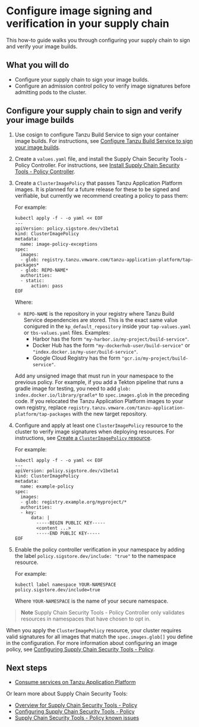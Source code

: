 # Configure image signing and verification in your supply chain

This how-to guide walks you through configuring your supply chain to sign and verify your image builds.

## <a id="you-will"></a>What you will do

  - Configure your supply chain to sign your image builds.
  - Configure an admission control policy to verify image signatures before admitting pods to the cluster.

## <a id="config-sc-to-img-builds"></a>Configure your supply chain to sign and verify your image builds

1. Use cosign to configure Tanzu Build Service to sign your container image builds. For instructions, see [Configure Tanzu Build Service to sign your image builds](../tanzu-build-service/tbs-image-signing.md).

2. Create a `values.yaml` file, and install the Supply Chain Security Tools - Policy Controller. For instructions, see [Install Supply Chain Security Tools - Policy Controller](../scst-policy/install-scst-policy.md).

3. Create a `ClusterImagePolicy` that passes Tanzu Application Platform images. It is planned for a future release for these to be signed and verifiable, but currently we recommend creating a policy to pass them:

    For example:

    ```console
    kubectl apply -f - -o yaml << EOF
    ---
    apiVersion: policy.sigstore.dev/v1beta1
    kind: ClusterImagePolicy
    metadata:
      name: image-policy-exceptions
    spec:
      images:
      - glob: registry.tanzu.vmware.com/tanzu-application-platform/tap-packages*
      - glob: REPO-NAME*
      authorities:
      - static:
          action: pass
    EOF
    ```

    Where:

    - `REPO-NAME` is the repository in your registry where Tanzu Build Service dependencies are stored. This is the exact same value conigured in the `kp_default_repository` inside your `tap-values.yaml` or `tbs-values.yaml` files. Examples:
      - Harbor has the form `"my-harbor.io/my-project/build-service"`.
      - Docker Hub has the form `"my-dockerhub-user/build-service"` or `"index.docker.io/my-user/build-service"`.
      - Google Cloud Registry has the form `"gcr.io/my-project/build-service"`.

    Add any unsigned image that must run in your namespace to the previous policy.
    For example, if you add a Tekton pipeline that runs a gradle image for testing, you need
    to add `glob: index.docker.io/library/gradle*` to `spec.images.glob` in the preceding code. If you relocated
    the Tanzu Application Platform images to your own registry,
    replace `registry.tanzu.vmware.com/tanzu-application-platform/tap-packages`
    with the new target repository.

4. Configure and apply at least one `ClusterImagePolicy` resource to the cluster to verify image signatures when deploying resources. For instructions, see [Create a `ClusterImagePolicy` resource](../scst-policy/configuring.md#create-cip-resource).

    For example:

    ```console
    kubectl apply -f - -o yaml << EOF
    ---
    apiVersion: policy.sigstore.dev/v1beta1
    kind: ClusterImagePolicy
    metadata:
      name: example-policy
    spec:
      images:
      - glob: registry.example.org/myproject/*
      authorities:
      - key:
          data: |
            -----BEGIN PUBLIC KEY-----
            <content ...>
            -----END PUBLIC KEY-----
    EOF
    ```

5. Enable the policy controller verification in your namespace by adding the label
`policy.sigstore.dev/include: "true"` to the namespace resource.

    For example:

    ```console
    kubectl label namespace YOUR-NAMESPACE policy.sigstore.dev/include=true
    ```

    Where `YOUR-NAMESPACE` is the name of your secure namespace.

>**Note** Supply Chain Security Tools - Policy Controller only validates resources in namespaces
that have chosen to opt in.

When you apply the `ClusterImagePolicy` resource, your cluster requires valid signatures for all images that match the `spec.images.glob[]` you define in the configuration. For more information about configuring an image policy, see [Configuring Supply Chain Security Tools - Policy](../scst-policy/configuring.md).

## <a id="config-img-next-steps"></a>Next steps

- [Consume services on Tanzu Application Platform](consume-services.md)

Or learn more about Supply Chain Security Tools:

- [Overview for Supply Chain Security Tools - Policy](../scst-policy/overview.md)
- [Configuring Supply Chain Security Tools - Policy](../scst-policy/configuring.md)
- [Supply Chain Security Tools - Policy known issues](../release-notes.md)
